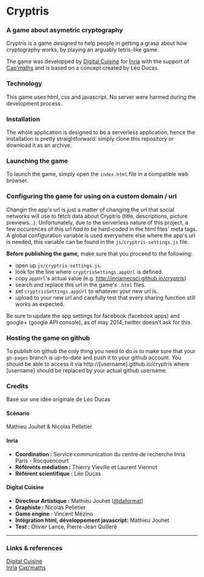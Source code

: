 Cryptris  
========

### A game about asymetric cryptography

Cryptris is a game designed to help people in getting a grasp about how cryptography works, by playing an arguably tetris-like game.

The game was developped by [Digital Cuisine](http://www.digitalcuisine.fr) for [Inria](http://www.inria.fr) with the support of [Cap'maths](http://www.capmaths.fr/) and is based on a concept created by Léo Ducas.


### Technology

This game uses html, css and javascript. No server were harmed during the development process.


### Installation

The whole application is designed to be a serverless application, hence the installation is pretty straightforward: simply clone this repository or download it as an archive.


### Launching the game

To launch the game, simply open the `index.html` file in a compatible web browser.


### Configuring the game for using on a custom domain / url

Changin the app's url is just a matter of changing the url that social networks will use to fetch data about Cryptris (title, descriptions, picture previews…). Unfortunately, due to the serverless nature of this project, a few occurences of this url _had to be_ hard-coded in the html files' meta tags. A global configuration variable is used everywhere else where the app's url is needed, this variable can be found in the `js/cryptris-settings.js` file.

**Before publishing the game,** make sure that you proceed to the following:

* open up `js/cryptris-settings.js`.
* look for the line where `cryptrisSettings.appUrl` is defined.
* copy `appUrl`'s actual value (e.g. http://inriamecsci.github.io/cryptris)
* search and replace this url in the game's `.html` files.
* set `cryptrisSettings.appUrl` to whatever your new url is.
* upload to your new url and carefully test that every sharing function still works as expected.

Be sure to update the app settings for facebook (facebook apps) and google+ (google API console), as of may 2014, twitter doesn't ask for this.


### Hosting the game on github

To publish on github the only thing you need to do is to make sure that your `gh-pages` branch is up-to-date and push it to your github account. You should be able to access it via http://[username].github.io/cryptris where [username] should be replaced by your actual github username.


### Credits

Basé sur une idée originale de Léo Ducas

#### Scénario
Mathieu Jouhet & Nicolas Pelletier

#### Inria
* **Coordination :** Service communication du centre de recherche Inria Paris - Rocquencourt
* **Référents médiation :** Thierry Vieville et Laurent Viennot
* **Référent scientifique :** Léo Ducas

#### Digital Cuisine
* **Directeur Artistique :** Mathieu Jouhet ([@daformat](https://twitter.com/daformat))
* **Graphiste :** Nicolas Pelletier
* **Game engine :** Vincent Mézino
* **Intégration html, développement javascript:** Mathieu Jouhet
* **Test :** Olivier Lance, Pierre-Jean Quilleré

___

### Links & references
[Digital Cuisine](http://www.digitalcuisine.fr)  
[Inria](http://www.inria.fr)
[Cap'maths](http://www.capmaths.fr/) 
